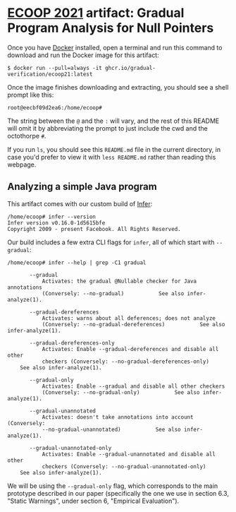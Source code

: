 # [ECOOP 2021][] artifact: Gradual Program Analysis for Null Pointers

Once you have [Docker][] installed, open a terminal and run this command to
download and run the Docker image for this artifact:

```
$ docker run --pull=always -it ghcr.io/gradual-verification/ecoop21:latest
```

Once the image finishes downloading and extracting, you should see a shell
prompt like this:

```
root@eecbf09d2ea6:/home/ecoop#
```

The string between the `@` and the `:` will vary, and the rest of this README
will omit it by abbreviating the prompt to just include the cwd and the
octothorpe `#`.

If you run `ls`, you should see this `README.md` file in the current directory,
in case you'd prefer to view it with `less README.md` rather than reading this
webpage.

## Analyzing a simple Java program

This artifact comes with our custom build of [Infer][]:

```
/home/ecoop# infer --version
Infer version v0.16.0-1d5615bfe
Copyright 2009 - present Facebook. All Rights Reserved.
```

Our build includes a few extra CLI flags for `infer`, all of which start with
`--gradual`:

```
/home/ecoop# infer --help | grep -C1 gradual

       --gradual
           Activates: the gradual @Nullable checker for Java annotations
           (Conversely: --no-gradual)           See also infer-analyze(1).

       --gradual-dereferences
           Activates: warns about all deferences; does not analyze
           (Conversely: --no-gradual-dereferences)           See also infer-analyze(1).

       --gradual-dereferences-only
           Activates: Enable --gradual-dereferences and disable all other
           checkers (Conversely: --no-gradual-dereferences-only)
    See also infer-analyze(1).

       --gradual-only
           Activates: Enable --gradual and disable all other checkers
           (Conversely: --no-gradual-only)           See also infer-analyze(1).

       --gradual-unannotated
           Activates: doesn't take annotations into account (Conversely:
           --no-gradual-unannotated)           See also infer-analyze(1).

       --gradual-unannotated-only
           Activates: Enable --gradual-unannotated and disable all other
           checkers (Conversely: --no-gradual-unannotated-only)
    See also infer-analyze(1).
```

We will be using the `--gradual-only` flag, which corresponds to the main
prototype described in our paper (specifically the one we use in section 6.3,
"Static Warnings", under section 6, "Empirical Evaluation").

[docker]: https://docs.docker.com/get-docker/
[ecoop 2021]: https://2021.ecoop.org/
[infer]: https://fbinfer.com/
